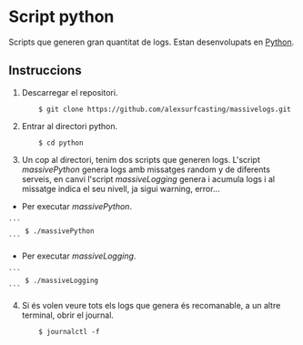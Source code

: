 # Script python

Scripts que generen gran quantitat de logs. Estan desenvolupats en [Python](https://www.python.org/).

## Instruccions

1.  Descarregar el repositori.

	```
		$ git clone https://github.com/alexsurfcasting/massivelogs.git
	```
	
2.  Entrar al directori python.

	```
		$ cd python
	```

3.  Un cop al directori, tenim dos scripts que generen logs. L'script *massivePython* genera logs amb missatges random y de diferents
serveis, en canvi l'script *massiveLogging* genera i acumula logs i al missatge indica el seu nivell, ja sigui warning, error...

  *  Per executar *massivePython*.
    
 	```
 		$ ./massivePython
 	```

  *  Per executar *massiveLogging*.
  
	```
		$ ./massiveLogging
	```
  
4. Si és volen veure tots els logs que genera és recomanable, a un altre terminal, obrir el journal.


	```
		$ journalctl -f
	```
  
  
